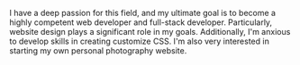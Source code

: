 I have a deep passion for this field, and my ultimate goal is to become a highly competent web developer and full-stack developer. Particularly, website design plays a significant role in my goals. Additionally, I'm anxious to develop skills in creating customize CSS. I'm also very interested in starting my own personal photography website.